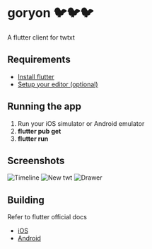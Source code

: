 # goryon 🐦🐦🐦
A flutter client for twtxt

## Requirements
- [Install flutter](https://flutter.dev/docs/get-started/install)
- [Setup your editor (optional)](https://flutter.dev/docs/get-started/editor?tab=androidstudio)

## Running the app
1. Run your iOS simulator or Android emulator
2. **flutter pub get**
3. **flutter run**

## Screenshots

![Timeline](https://user-images.githubusercontent.com/15314237/93292677-4ce49480-f7a3-11ea-913b-ad736c83436e.jpeg)
![New twt](https://user-images.githubusercontent.com/15314237/93292673-4c4bfe00-f7a3-11ea-8ded-fcc3ebbbea36.png)
![Drawer](https://user-images.githubusercontent.com/15314237/93292676-4ce49480-f7a3-11ea-8a74-e54ccee3c8cf.png)


## Building
Refer to flutter official docs
- [iOS](https://flutter.dev/docs/deployment/ios)
- [Android](https://flutter.dev/docs/deployment/android)
